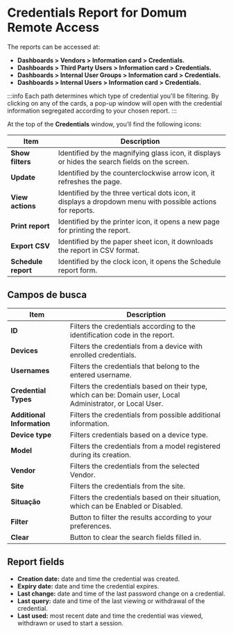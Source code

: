 # Credentials Report for Domum Remote Access

The reports can be accessed at:

- **Dashboards > Vendors > Information card > Credentials.**
- **Dashboards > Third Party Users > Information card > Credentials.**
- **Dashboards > Internal User Groups > Information card > Credentials.**
- **Dashboards > Internal Users > Information card > Credentials.**

:::info
Each path determines which type of credential you'll be filtering. By clicking on any of the cards, a pop-up window will open with the credential information segregated according to your chosen report.
:::

At the top of the **Credentials** window, you’ll find the following icons:

| Item | Description |
| --- | --- |
| **Show filters** | Identified by the magnifying glass icon, it displays or hides the search fields on the screen. |
| **Update** | Identified by the counterclockwise arrow icon, it refreshes the page. |
| **View actions** | Identified by the three vertical dots icon, it displays a dropdown menu with possible actions for reports. |
| **Print report** | Identified by the printer icon, it opens a new page for printing the report. |
| **Export CSV** | Identified by the paper sheet icon, it downloads the report in CSV format. |
| **Schedule report** | Identified by the clock icon, it opens the Schedule report form. |

## 

## Campos de busca

| Item | Description |
| --- | --- |
| **ID** | Filters the credentials according to the identification code in the report. |
| **Devices** | Filters the credentials from a device with enrolled credentials. |
| **Usernames** | Filters the credentials that belong to the entered username. |
| **Credential Types** | Filters the credentials based on their type, which can be: Domain user, Local Administrator, or Local User. |
| **Additional Information** | Filters the credentials from possible additional information. |
| **Device type** | Filters credentials based on a device type. |
| **Model** | Filters the credentials from a model registered during its creation. |
| **Vendor** | Filters the credentials from the selected Vendor. |
| **Site** | Filters the credentials from the site. |
| **Situação** | Filters the credentials based on their situation, which can be Enabled or Disabled. |
| **Filter** | Button to filter the results according to your preferences. |
| **Clear** | Button to clear the search fields filled in. |

## Report fields

- **Creation date:** date and time the credential was created.
- **Expiry date:** date and time the credential expires.
- **Last change:** date and time of the last password change on a credential.
- **Last query:** date and time of the last viewing or withdrawal of the credential.
- **Last used:** most recent date and time the credential was viewed, withdrawn or used to start a session.